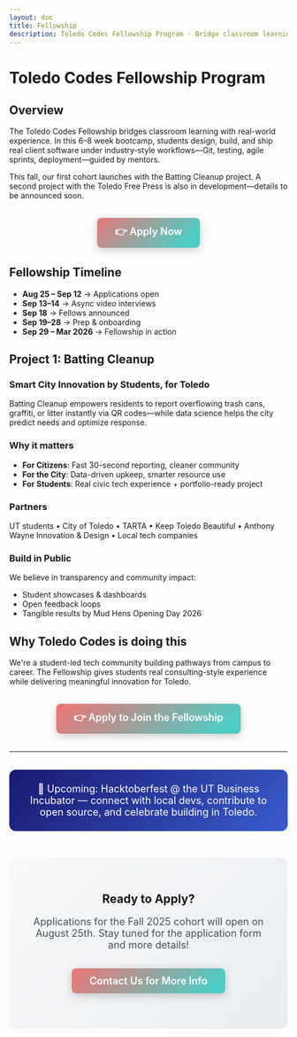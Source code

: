```yaml
---
layout: doc
title: Fellowship
description: Toledo Codes Fellowship Program - Bridge classroom learning with real-world experience
---
```


# Toledo Codes Fellowship Program

## Overview

The Toledo Codes Fellowship bridges classroom learning with real-world experience. In this 6–8 week bootcamp, students design, build, and ship real client software under industry-style workflows—Git, testing, agile sprints, deployment—guided by mentors.

This fall, our first cohort launches with the Batting Cleanup project.
A second project with the Toledo Free Press is also in development—details to be announced soon.

<div class="apply-cta">
  <a href="#apply" class="apply-button">👉 Apply Now</a>
</div>

## Fellowship Timeline

- **Aug 25 – Sep 12** → Applications open
- **Sep 13–14** → Async video interviews
- **Sep 18** → Fellows announced
- **Sep 19–28** → Prep & onboarding
- **Sep 29 – Mar 2026** → Fellowship in action

## Project 1: Batting Cleanup

### Smart City Innovation by Students, for Toledo

Batting Cleanup empowers residents to report overflowing trash cans, graffiti, or litter instantly via QR codes—while data science helps the city predict needs and optimize response.

### Why it matters

- **For Citizens**: Fast 30-second reporting, cleaner community
- **For the City**: Data-driven upkeep, smarter resource use
- **For Students**: Real civic tech experience + portfolio-ready project

### Partners

UT students • City of Toledo • TARTA • Keep Toledo Beautiful • Anthony Wayne Innovation & Design • Local tech companies

### Build in Public

We believe in transparency and community impact:

- Student showcases & dashboards
- Open feedback loops
- Tangible results by Mud Hens Opening Day 2026

## Why Toledo Codes is doing this

We're a student-led tech community building pathways from campus to career. The Fellowship gives students real consulting-style experience while delivering meaningful innovation for Toledo.

<div class="apply-cta">
  <a href="#apply" class="apply-button">👉 Apply to Join the Fellowship</a>
</div>

---

<div class="hacktoberfest-announcement">
  📢 Upcoming: Hacktoberfest @ the UT Business Incubator — connect with local devs, contribute to open source, and celebrate building in Toledo.
</div>

<div id="apply" class="apply-section">
  <h2>Ready to Apply?</h2>
  <p>Applications for the Fall 2025 cohort will open on August 25th. Stay tuned for the application form and more details!</p>
  <div class="apply-cta">
    <a href="mailto:toledocodes@gmail.com" class="apply-button">Contact Us for More Info</a>
  </div>
</div>

<style>
.apply-cta {
  text-align: center;
  margin: 2rem 0;
}

.apply-button {
  display: inline-block;
  padding: 12px 32px;
  background: linear-gradient(135deg, #ff6b6b 0%, #4ecdc4 50%, #45b7d1 100%);
  color: white;
  text-decoration: none;
  border-radius: 8px;
  font-weight: 600;
  font-size: 18px;
  transition: all 0.3s ease;
  box-shadow: 0 4px 15px rgba(0, 0, 0, 0.2);
  animation: gradient-shift 3s ease-in-out infinite;
}

.apply-button:hover {
  transform: translateY(-2px);
  box-shadow: 0 6px 20px rgba(0, 0, 0, 0.3);
  color: white;
}

@keyframes gradient-shift {
  0%, 100% {
    background-position: 0% 50%;
  }
  50% {
    background-position: 100% 50%;
  }
}

.apply-button {
  background-size: 200% 200%;
}

.hacktoberfest-announcement {
  background: linear-gradient(135deg, #191970 0%, #3a5ccc 100%);
  color: white;
  padding: 1.5rem;
  border-radius: 12px;
  text-align: center;
  margin: 2rem 0;
  font-size: 18px;
}

.apply-section {
  text-align: center;
  margin: 3rem 0;
  padding: 2rem;
  background: linear-gradient(135deg, #f8f9fa 0%, #e9ecef 100%);
  border-radius: 12px;
}

.apply-section h2 {
  color: var(--vp-c-brand-1);
  margin-bottom: 1rem;
}

.apply-section p {
  font-size: 18px;
  margin-bottom: 1.5rem;
  color: #495057;
}

/* Dark mode adjustments */
html.dark .apply-section {
  background: linear-gradient(135deg, #2d3748 0%, #4a5568 100%);
}

html.dark .apply-section p {
  color: #e2e8f0;
}

/* Responsive design */
@media (max-width: 768px) {
  .apply-button {
    padding: 10px 24px;
    font-size: 16px;
  }
  
  .hacktoberfest-announcement {
    font-size: 16px;
    padding: 1rem;
  }
}
</style> 